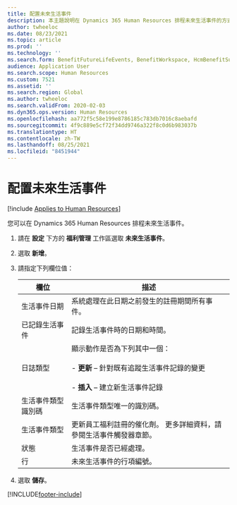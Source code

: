 ```yaml
---
title: 配置未來生活事件
description: 本主題說明在 Dynamics 365 Human Resources 排程未來生活事件的方式。
author: twheeloc
ms.date: 08/23/2021
ms.topic: article
ms.prod: ''
ms.technology: ''
ms.search.form: BenefitFutureLifeEvents, BenefitWorkspace, HcmBenefitSummaryPart
audience: Application User
ms.search.scope: Human Resources
ms.custom: 7521
ms.assetid: ''
ms.search.region: Global
ms.author: twheeloc
ms.search.validFrom: 2020-02-03
ms.dyn365.ops.version: Human Resources
ms.openlocfilehash: aa772f5c58e199e8786185c783db7016c8aebafd
ms.sourcegitcommit: 4f9c889e5cf72f34dd9746a322f8c0d6b983037b
ms.translationtype: HT
ms.contentlocale: zh-TW
ms.lasthandoff: 08/25/2021
ms.locfileid: "8451944"
---
```

# <a name="configure-future-life-events"></a>配置未來生活事件

[!include [Applies to Human Resources](../includes/applies-to-hr.md)]

您可以在 Dynamics 365 Human Resources 排程未來生活事件。

1. 請在 **設定** 下方的 **福利管理** 工作區選取 **未來生活事件**。

2. 選取 **新增**。

3. 請指定下列欄位值：

   | 欄位 | 描述 |
   | --- | --- |
   | 生活事件日期 | 系統處理在此日期之前發生的註冊期間所有事件。 |
   | 已記錄生活事件 | 記錄生活事件時的日期和時間。 |
   | 日誌類型 | 顯示動作是否為下列其中一個：</br></br>- **更新** – 針對既有追蹤生活事件記錄的變更</br></br>- **插入** – 建立新生活事件記錄 |
   | 生活事件類型識別碼 | 生活事件類型唯一的識別碼。 |
   | 生活事件類型 | 更新員工福利註冊的催化劑。 更多詳細資料，請參閱生活事件觸發器章節。 |
   | 狀態 | 生活事件是否已經處理。 |
   | 行 | 未來生活事件的行項編號。 |

4. 選取 **儲存**。 


[!INCLUDE[footer-include](../includes/footer-banner.md)]
